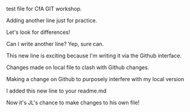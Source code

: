 test file for CfA GIT workshop.

Adding another line just for practice.

Let's look for differences!

Can I write another line? Yep, sure can.

This new line is exciting because I'm writing it via the Github interface.

Changes made on local file to clash with Github changes.

Making a change on Github to purposely interfere with my local version

I added this new line to your readme.md

Now it's JL's chance to make changes to his own file!
